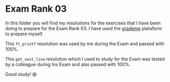 # Exam Rank 03

In this folder you will find my resolutions for the exercises that I have been doing to prepare for the Exam Rank 03. I have used the [grademe](https://grademe.fr/) plataform to prepare myself. 

This `ft_printf` resolution was used by me during the Exam and passed with 100%.

This `get_next_line` resolution which I used to study for the Exam was tested by a colleague during his Exam and also passed with 100%.

Good study! :smile: